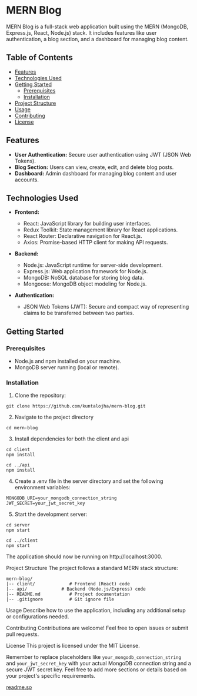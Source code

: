 # MERN Blog

MERN Blog is a full-stack web application built using the MERN (MongoDB, Express.js, React, Node.js) stack. It includes features like user authentication, a blog section, and a dashboard for managing blog content.

## Table of Contents

- [Features](#features)
- [Technologies Used](#technologies-used)
- [Getting Started](#getting-started)
  - [Prerequisites](#prerequisites)
  - [Installation](#installation)
- [Project Structure](#project-structure)
- [Usage](#usage)
- [Contributing](#contributing)
- [License](#license)

## Features

- **User Authentication:** Secure user authentication using JWT (JSON Web Tokens).
- **Blog Section:** Users can view, create, edit, and delete blog posts.
- **Dashboard:** Admin dashboard for managing blog content and user accounts.

## Technologies Used

- **Frontend:**

  - React: JavaScript library for building user interfaces.
  - Redux Toolkit: State management library for React applications.
  - React Router: Declarative navigation for React.js.
  - Axios: Promise-based HTTP client for making API requests.

- **Backend:**

  - Node.js: JavaScript runtime for server-side development.
  - Express.js: Web application framework for Node.js.
  - MongoDB: NoSQL database for storing blog data.
  - Mongoose: MongoDB object modeling for Node.js.

- **Authentication:**
  - JSON Web Tokens (JWT): Secure and compact way of representing claims to be transferred between two parties.

## Getting Started

### Prerequisites

- Node.js and npm installed on your machine.
- MongoDB server running (local or remote).

### Installation

1. Clone the repository:

```
git clone https://github.com/kuntalojha/mern-blog.git
```

2. Navigate to the project directory

```
cd mern-blog
```

3. Install dependencies for both the client and api

```
cd client
npm install

cd ../api
npm install
```

4. Create a .env file in the server directory and set the following environment variables:

```
MONGODB_URI=your_mongodb_connection_string
JWT_SECRET=your_jwt_secret_key
```
5. Start the development server:
```
cd server
npm start

cd ../client
npm start

```
The application should now be running on http://localhost:3000.

Project Structure
The project follows a standard MERN stack structure:

```
mern-blog/
|-- client/             # Frontend (React) code
|-- api/             # Backend (Node.js/Express) code
|-- README.md           # Project documentation
|-- .gitignore          # Git ignore file

```

Usage
Describe how to use the application, including any additional setup or configurations needed.

Contributing
Contributions are welcome! Feel free to open issues or submit pull requests.

License
This project is licensed under the MIT License.

Remember to replace placeholders like `your_mongodb_connection_string` and `your_jwt_secret_key` with your actual MongoDB connection string and a secure JWT secret key. Feel free to add more sections or details based on your project's specific requirements.

[readme.so](https://readme.so/editor)
